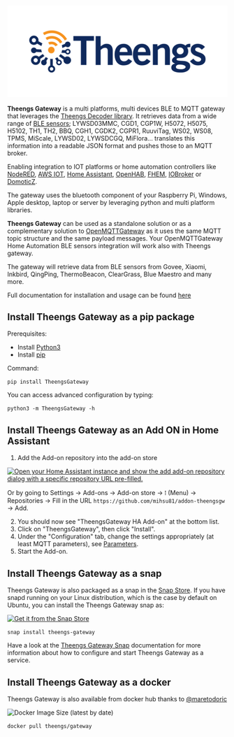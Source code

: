 ![Iot](./docs/img/logo-Theengs.png?raw=true)

**Theengs Gateway** is a multi platforms, multi devices BLE to MQTT gateway that leverages the [Theengs Decoder library](https://github.com/theengs/decoder).
It retrieves data from a wide range of [BLE sensors](https://theengs.github.io/gateway/prerequisites/devices.html); LYWSD03MMC, CGD1, CGP1W, H5072, H5075, H5102, TH1, TH2, BBQ, CGH1, CGDK2, CGPR1, RuuviTag, WS02, WS08, TPMS, MiScale, LYWSD02, LYWSDCGQ, MiFlora... translates this information into a readable JSON format and pushes those to an MQTT broker.

Enabling integration to IOT platforms or home automation controllers like [NodeRED](https://nodered.org/), [AWS IOT](https://aws.amazon.com/iot/), [Home Assistant](https://www.home-assistant.io/), [OpenHAB](https://www.openhab.org/), [FHEM](https://fhem.de/), [IOBroker](https://www.iobroker.net/) or [DomoticZ](https://domoticz.com/).

The gateway uses the bluetooth component of your Raspberry Pi, Windows, Apple desktop, laptop or server by leveraging python and multi platform libraries.

**Theengs Gateway** can be used as a standalone solution or as a complementary solution to [OpenMQTTGateway](https://docs.openmqttgateway.com/) as it uses the same MQTT topic structure and the same payload messages. Your OpenMQTTGateway Home Automation BLE sensors integration will work also with Theengs gateway.

The gateway will retrieve data from BLE sensors from Govee, Xiaomi, Inkbird, QingPing, ThermoBeacon, ClearGrass, Blue Maestro and many more.

Full documentation for installation and usage can be found [here](https://theengs.github.io/gateway)

## Install Theengs Gateway as a pip package
Prerequisites:
* Install [Python3](https://www.python.org/downloads/)
* Install [pip](https://pip.pypa.io/en/stable/installation/)

Command:
```shell
pip install TheengsGateway
```
You can access advanced configuration by typing:
```shell
python3 -m TheengsGateway -h
```

## Install Theengs Gateway as an Add ON in Home Assistant
1. Add the Add-on repository into the add-on store

[![Open your Home Assistant instance and show the add add-on repository dialog with a specific repository URL pre-filled.](https://my.home-assistant.io/badges/supervisor_add_addon_repository.svg)](https://my.home-assistant.io/redirect/supervisor_add_addon_repository/?repository_url=https%3A%2F%2Fgithub.com%2Fmihsu81%2Faddon-theengsgw)

Or by going to Settings -> Add-ons -> Add-on store -> ⁞ (Menu) -> Repositories -> Fill in the URL `https://github.com/mihsu81/addon-theengsgw` -> Add.

2. You should now see "TheengsGateway HA Add-on" at the bottom list.
3. Click on "TheengsGateway", then click "Install".
4. Under the "Configuration" tab, change the settings appropriately (at least MQTT parameters), see [Parameters](#parameters).
5. Start the Add-on.

## Install Theengs Gateway as a snap
Theengs Gateway is also packaged as a snap in the [Snap Store](https://snapcraft.io/theengs-gateway). If you have snapd running on your Linux distribution, which is the case by default on Ubuntu, you can install the Theengs Gateway snap as:

[![Get it from the Snap Store](https://snapcraft.io/static/images/badges/en/snap-store-white.svg)](https://snapcraft.io/theengs-gateway)

```shell
snap install theengs-gateway
```

Have a look at the [Theengs Gateway Snap](https://github.com/theengs/gateway-snap) documentation for more information about how to configure and start Theengs Gateway as a service.

## Install Theengs Gateway as a docker
Theengs Gateway is also available from docker hub thanks to [@maretodoric](https://github.com/maretodoric)

<img alt="Docker Image Size (latest by date)" src="https://img.shields.io/docker/image-size/theengs/gateway">

```shell
docker pull theengs/gateway
```
